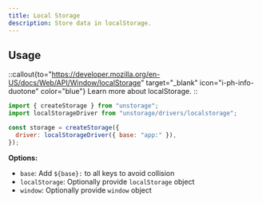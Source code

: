 ```yaml
---
title: Local Storage
description: Store data in localStorage.
---
```


## Usage

::callout{to="https://developer.mozilla.org/en-US/docs/Web/API/Window/localStorage" target="_blank" icon="i-ph-info-duotone" color="blue"}
Learn more about localStorage.
::

```js
import { createStorage } from "unstorage";
import localStorageDriver from "unstorage/drivers/localstorage";

const storage = createStorage({
  driver: localStorageDriver({ base: "app:" }),
});
```

**Options:**

- `base`: Add `${base}:` to all keys to avoid collision
- `localStorage`: Optionally provide `localStorage` object
- `window`: Optionally provide `window` object
